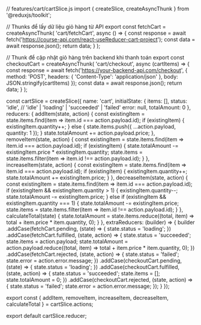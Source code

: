 // features/cart/cartSlice.js
import { createSlice, createAsyncThunk } from '@reduxjs/toolkit';

// Thunks để lấy dữ liệu giỏ hàng từ API
export const fetchCart = createAsyncThunk(
  'cart/fetchCart',
  async () => {
    const response = await fetch('https://course-api.com/react-useReducer-cart-project');
    const data = await response.json();
    return data;
  }
);

// Thunk để cập nhật giỏ hàng trên backend khi thanh toán
export const checkoutCart = createAsyncThunk(
  'cart/checkout',
  async (cartItems) => {
    const response = await fetch('https://your-backend-api.com/checkout', {
      method: 'POST',
      headers: {
        'Content-Type': 'application/json'
      },
      body: JSON.stringify(cartItems)
    });
    const data = await response.json();
    return data;
  }
);

const cartSlice = createSlice({
  name: 'cart',
  initialState: {
    items: [],
    status: 'idle', // 'idle' | 'loading' | 'succeeded' | 'failed'
    error: null,
    totalAmount: 0
  },
  reducers: {
    addItem(state, action) {
      const existingItem = state.items.find(item => item.id === action.payload.id);
      if (existingItem) {
        existingItem.quantity++;
      } else {
        state.items.push({ ...action.payload, quantity: 1 });
      }
      state.totalAmount += action.payload.price;
    },
    removeItem(state, action) {
      const existingItem = state.items.find(item => item.id === action.payload.id);
      if (existingItem) {
        state.totalAmount -= existingItem.price * existingItem.quantity;
        state.items = state.items.filter(item => item.id !== action.payload.id);
      }
    },
    increaseItem(state, action) {
      const existingItem = state.items.find(item => item.id === action.payload.id);
      if (existingItem) {
        existingItem.quantity++;
        state.totalAmount += existingItem.price;
      }
    },
    decreaseItem(state, action) {
      const existingItem = state.items.find(item => item.id === action.payload.id);
      if (existingItem && existingItem.quantity > 1) {
        existingItem.quantity--;
        state.totalAmount -= existingItem.price;
      } else if (existingItem && existingItem.quantity === 1) {
        state.totalAmount -= existingItem.price;
        state.items = state.items.filter(item => item.id !== action.payload.id);
      }
    },
    calculateTotal(state) {
      state.totalAmount = state.items.reduce((total, item) => total + item.price * item.quantity, 0);
    }
  },
  extraReducers: (builder) => {
    builder
      .addCase(fetchCart.pending, (state) => {
        state.status = 'loading';
      })
      .addCase(fetchCart.fulfilled, (state, action) => {
        state.status = 'succeeded';
        state.items = action.payload;
        state.totalAmount = action.payload.reduce((total, item) => total + item.price * item.quantity, 0);
      })
      .addCase(fetchCart.rejected, (state, action) => {
        state.status = 'failed';
        state.error = action.error.message;
      })
      .addCase(checkoutCart.pending, (state) => {
        state.status = 'loading';
      })
      .addCase(checkoutCart.fulfilled, (state, action) => {
        state.status = 'succeeded';
        state.items = [];
        state.totalAmount = 0;
      })
      .addCase(checkoutCart.rejected, (state, action) => {
        state.status = 'failed';
        state.error = action.error.message;
      });
  }
});

export const { addItem, removeItem, increaseItem, decreaseItem, calculateTotal } = cartSlice.actions;

export default cartSlice.reducer;